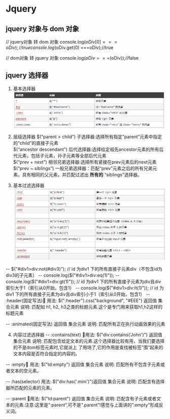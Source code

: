 # Jquery

## jquery 对象与 dom 对象

 // jquery对象 转 dom 对象
    console.log($oDiv[0] ===oDiv); //true
    console.log($oDiv.get(0) ===oDiv);//true
    
 //  dom对象 转 jquery 对象
    console.log($oDiv ===$(oDiv));//false

## jquery 选择器
1. 基本选择器
![selector1](./selector1.png)

2. 层级选择器
$(“parent > child”)	子选择器:选择所有指定”parent”元素中指定的”child”的直接子元素   
$(“ancestor descendant”)	后代选择器:选择给定祖先ancestor元素的所有后代元素，包括子元素，孙子元素等全部后代元素   
$(“prev + next”)	相邻兄弟选择器:选择所有紧接在prev元素后的next元素   
$(“prev ~ siblings”)	一般兄弟选择器：匹配“prev”元素之后的所有兄弟元素。具有相同的父元素，并匹配过滤出 __所有的__ “siblings”选择器。     
 
3. 基本过滤选择器
![selector2](./selector2.png)

-- $("#div1>div:not(#div3)"); // id 为div1 下的所有直接子元素div（不包含id为div3的子元素）
-- console.log($("#div1>div:eq(1)"));
--  console.log($("#div1>div:gt(1)")); //  id 为div1 下的所有直接子元素为div且div索引大于1（索引从0开始，包含1）
-- console.log($("#div1>div:lt(1)"));  //  id 为div1 下的所有直接子元素为div且div索引小于1（索引从0开始，包含1）
--  :header(固定写法)
   用法: $(":header").css("background", "#EEE")    返回值  集合元素
   说明: 匹配如 h1, h2, h3之类的标题元素.这个是专门用来获取h1,h2这样的标题元素
   
-- :animated(固定写法)   返回值  集合元素
   说明: 匹配所有正在执行动画效果的元素 
   
4. 内容过滤选择器
-- :contains(text)
用法: $("div:contains('John')")    返回值  集合元素
说明: 匹配包含给定文本的元素.这个选择器比较有用，当我们要选择的不是dom标签元素时,它就派上
了用场了,它的作用是查找被标签”围”起来的文本内容是否符合指定的内容的。

-- :empty
用法: $("td:empty")   返回值  集合元素
说明: 匹配所有不包含子元素或者文本的空元素。

-- :has(selector)
用法:  $("div:has('.mini')")返回值  集合元素
说明: 匹配含有选择器所匹配的元素的元素。

-- :parent
用法: $("td:parent")   返回值  集合元素
说明: 匹配含有子元素或者文本的元素.注意:这里是":parent”,可不是".parent”!感觉与上面讲的”:empty”形成反义词。




   